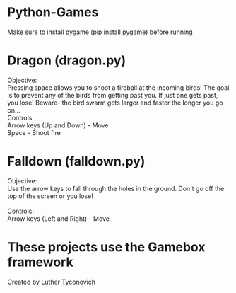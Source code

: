 # Python-Games
Make sure to install pygame (pip install pygame) before running

# Dragon (dragon.py)
Objective: </br> Pressing space allows you to shoot a fireball at the incoming birds! The goal is to prevent any of the birds from getting past you. If just one gets past, you lose! Beware- the bird swarm gets larger and faster the longer you go on... 
</br>
Controls: </br>
Arrow keys (Up and Down) - Move </br>
Space - Shoot fire 

# Falldown (falldown.py)
Objective: </br> Use the arrow keys to fall through the holes in the ground. Don't go off the top of the screen or you lose!   
</br>
Controls: </br>
Arrow keys (Left and Right) - Move

# These projects use the Gamebox framework
Created by Luther Tyconovich
